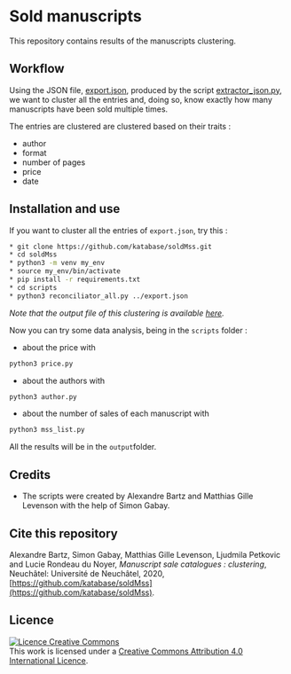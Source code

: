 # Sold manuscripts

This repository contains results of the manuscripts clustering.

## Workflow

Using the JSON file, [export.json](https://github.com/katabase/soldMss/blob/main/export.json), produced by the script [extractor_json.py](https://github.com/katabase/3_TaggedData/blob/main/script/extractor_json.py), we want to cluster all the entries and, doing so, know exactly how many manuscripts have been sold multiple times.

The entries are clustered are clustered based on their traits :
* author
* format
* number of pages
* price
* date

## Installation and use

If you want to cluster all the entries of `export.json`, try this :

```bash
* git clone https://github.com/katabase/soldMss.git
* cd soldMss
* python3 -m venv my_env
* source my_env/bin/activate
* pip install -r requirements.txt
* cd scripts
* python3 reconciliator_all.py ../export.json
```

*Note that the output file of this clustering is available [here](https://github.com/katabase/soldMss/blob/main/output/reconciliated.json).*

Now you can try some data analysis, being in the `scripts` folder :

* about the price with 
```bash
python3 price.py
```

* about the authors with 
```bash
python3 author.py
```
* about the number of sales of each manuscript with 
```bash
python3 mss_list.py
```

All the results will be in the `output`folder.

## Credits

* The scripts were created by Alexandre Bartz and Matthias Gille Levenson with the help of Simon Gabay.


## Cite this repository
Alexandre Bartz, Simon Gabay, Matthias Gille Levenson, Ljudmila Petkovic and Lucie Rondeau du Noyer, _Manuscript sale catalogues : clustering_, Neuchâtel: Université de Neuchâtel, 2020, [https://github.com/katabase/soldMss](https://github.com/katabase/soldMss).

## Licence
<a rel="license" href="http://creativecommons.org/licenses/by/4.0/"><img alt="Licence Creative Commons" style="border-width:0" src="https://i.creativecommons.org/l/by/4.0/88x31.png" /></a><br />This work is licensed under a <a rel="license" href="http://creativecommons.org/licenses/by/4.0/">Creative Commons Attribution 4.0 International Licence</a>.